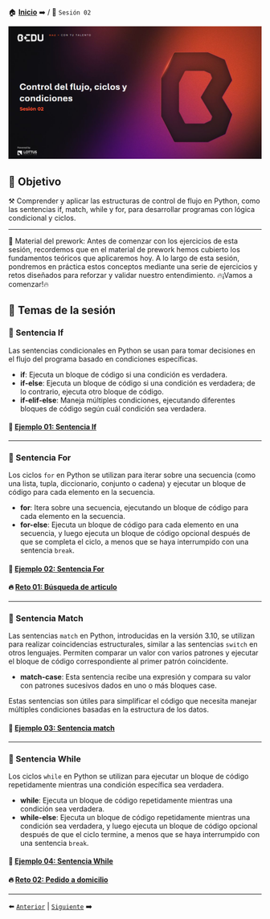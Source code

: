 🏠 [**Inicio**](../Readme.md) ➡️ / 📖 `Sesión 02`

<div align="center">
    <img src="Imagenes/S02_Bedu.png" alt="Sesion_02">
</div>

## 🎯 Objetivo

⚒️ Comprender y aplicar las estructuras de control de flujo en Python, como las sentencias if, match, while y for, para desarrollar programas con lógica condicional y ciclos.

---

📘 Material del prework:
Antes de comenzar con los ejercicios de esta sesión, recordemos que en el material de prework hemos cubierto los fundamentos teóricos que aplicaremos hoy. A lo largo de esta sesión, pondremos en práctica estos conceptos mediante una serie de ejercicios y retos diseñados para reforzar y validar nuestro entendimiento. 🔥¡Vamos a comenzar!🔥

## 📂 Temas de la sesión

### 📖 Sentencia If

Las sentencias condicionales en Python se usan para tomar decisiones en el flujo del programa basado en condiciones específicas.

- **if**: Ejecuta un bloque de código si una condición es verdadera.
- **if-else**: Ejecuta un bloque de código si una condición es verdadera; de lo contrario, ejecuta otro bloque de código.
- **if-elif-else**: Maneja múltiples condiciones, ejecutando diferentes bloques de código según cuál condición sea verdadera.

#### 📜 [Ejemplo 01: Sentencia If](Ejemplo-01/Readme.md)

---

### 📖 Sentencia For

Los ciclos `for` en Python se utilizan para iterar sobre una secuencia (como una lista, tupla, diccionario, conjunto o cadena) y ejecutar un bloque de código para cada elemento en la secuencia.

- **for**: Itera sobre una secuencia, ejecutando un bloque de código para cada elemento en la secuencia.
- **for-else**: Ejecuta un bloque de código para cada elemento en una secuencia, y luego ejecuta un bloque de código opcional después de que se completa el ciclo, a menos que se haya interrumpido con una sentencia `break`.

#### 📜 [Ejemplo 02: Sentencia For](Ejemplo-02/Readme.md)
#### 🔥 [Reto 01: Búsqueda de articulo](Reto-01/Readme.md)
---

### 📖 Sentencia Match

Las sentencias `match` en Python, introducidas en la versión 3.10, se utilizan para realizar coincidencias estructurales, similar a las sentencias `switch` en otros lenguajes. Permiten comparar un valor con varios patrones y ejecutar el bloque de código correspondiente al primer patrón coincidente.

- **match-case**: Esta sentencia recibe una expresión y compara su valor con patrones sucesivos dados en uno o más bloques case.

Estas sentencias son útiles para simplificar el código que necesita manejar múltiples condiciones basadas en la estructura de los datos.

#### 📜 [Ejemplo 03: Sentencia match](Ejemplo-03/Readme.md)

---

### 📖 Sentencia While

Los ciclos `while` en Python se utilizan para ejecutar un bloque de código repetidamente mientras una condición específica sea verdadera.

- **while**: Ejecuta un bloque de código repetidamente mientras una condición sea verdadera.
- **while-else**: Ejecuta un bloque de código repetidamente mientras una condición sea verdadera, y luego ejecuta un bloque de código opcional después de que el ciclo termine, a menos que se haya interrumpido con una sentencia `break`.


#### 📜 [Ejemplo 04: Sentencia While](Ejemplo-04/Readme.md)

#### 🔥 [Reto 02: Pedido a domicilio](Reto-02/Readme.md)
---

⬅️ [`Anterior`](../Readme.md) | [`Siguiente`](../Sesion-03/Readme.md) ➡️
